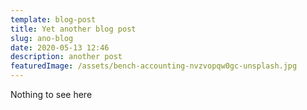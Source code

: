```yaml
---
template: blog-post
title: Yet another blog post
slug: ano-blog
date: 2020-05-13 12:46
description: another post
featuredImage: /assets/bench-accounting-nvzvopqw0gc-unsplash.jpg
---
```

Nothing to see here
